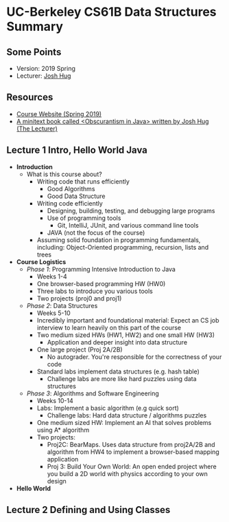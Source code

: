 # UC-Berkeley CS61B Data Structures Summary


## Some Points
- Version: 2019 Spring
- Lecturer: [Josh Hug](https://www2.eecs.berkeley.edu/Faculty/Homepages/joshhug.html)



## Resources
- [Course Website (Spring 2019)](https://sp19.datastructur.es/)
- [A minitext book called \<Obscurantism in Java\> written by Josh Hug (The Lecturer)](https://joshhug.gitbooks.io/obscurantism-in-java-first-edition/)



## Lecture 1 Intro, Hello World Java
- **Introduction**
	- What is this course about?
		- Writing code that runs efficiently
			- Good Algorithms
			- Good Data Structure
		- Writing code efficiently
			- Designing, building, testing, and debugging large programs
			- Use of programming tools
				- Git, IntelliJ, JUnit, and various command line tools
			- JAVA (not the focus of the course)
		- Assuming solid foundation in programming fundamentals, including: Object-Oriented programming, recursion, lists and trees
- **Course Logistics**
	- *Phase 1*: Programming Intensive Introduction to Java
		- Weeks 1-4
		- One browser-based programming HW (HW0)
		- Three labs to introduce you various tools
		- Two projects (proj0 and proj1)
	- *Phase 2*: Data Structures
		- Weeks 5-10
		- Incredibly important and foundational material: Expect an CS job interview to learn heavily on this part of the course
		- Two medium sized HWs (HW1, HW2) and one small HW (HW3)
			- Application and deeper insight into data structure
		- One large project (Proj 2A/2B)
			- No autograder. You're responsible for the correctness of your code
		- Standard labs implement data structures (e.g. hash table)
			- Challenge labs are more like hard puzzles using data structures
	- *Phase 3*: Algorithms and Software Engineering
		- Weeks 10-14
		- Labs: Implement a basic algorithm (e.g quick sort)
			- Challenge labs: Hard data structure / algorithms puzzles
		- One medium sized HW: Implement an AI that solves problems using A* algorithm
		- Two projects:
			- Proj2C: BearMaps. Uses data structure from proj2A/2B and algorithm from HW4 to implement a browser-based mapping application
			- Proj 3: Build Your Own World: An open ended project where you build a 2D world with physics according to your own design
- **Hello World**

## Lecture 2 Defining and Using Classes
